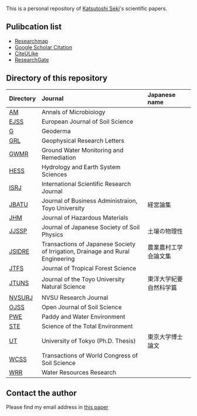 This is a personal repository of [Katsutoshi Seki](http://www2.toyo.ac.jp/~seki_k/en/)'s scientific papers.

## Pulibcation list
- [Researchmap](http://researchmap.jp/sekik/)
- [Google Scholar Citation](http://scholar.google.com/citations?user=Gs_ABawAAAAJ)
- [CiteULike](http://www.citeulike.org/user/seki/tag/myself/order/year,desc,)
- [ResearchGate](http://www.researchgate.net/profile/Katsutoshi_Seki/)

## Directory of this repository

| Directory | Journal | Japanese name |
|:--|:--|:--|
| [AM](AM/README.md) | Annals of Microbiology | |
| [EJSS](EJSS/README.md) | European Journal of Soil Science | |
| [G](G/README.md) | Geoderma | |
| [GRL](GRL/README.md) | Geophysical Research Letters | |
| [GWMR](GWMR/README.md) | Ground Water Monitoring and Remediation | |
| [HESS](HESS/README.md) | Hydrology and Earth System Sciences | |
| [ISRJ](ISRJ/README.md) | International Scientific Research Journal | |
| [JBATU](JBATU/README.md) | Journal of Business Administraion, Toyo University | 経営論集 |
| [JHM](JHM/README.md) | Journal of Hazardous Materials | |
| [JJSSP](JJSSP/README.md) | Journal of Japanese Society of Soil Physics | 土壌の物理性 |
| [JSIDRE](JSIDRE/README.md) | Transactions of Japanese Society of Irrigation, Drainage and Rural Engineering | 農業農村工学会論文集 |
| [JTFS](JTFS/README.md) | Journal of Tropical Forest Science | |
| [JTUNS](JTUNS/README.md) | Journal of the Toyo University Natural Science | 東洋大学紀要自然科学篇 |
| [NVSURJ](NVSURJ/README.md) | NVSU Research Journal | |
| [OJSS](OJSS/README.md) | Open Journal of Soil Science | |
| [PWE](PWE/README.md) | Paddy and Water Environment | |
| [STE](STE/README.md) | Science of the Total Environment | |
| [UT](UT/README.md) | University of Tokyo (Ph.D. Thesis) | 東京大学博士論文 |
| [WCSS](WCSS/README.md) | Transactions of World Congress of Soil Science | |
| [WRR](WRR/README.md) | Water Resources Research | |

## Contact the author
Please find my email address in [this paper](http://dx.doi.org/10.1016/j.geoderma.2015.02.013)
